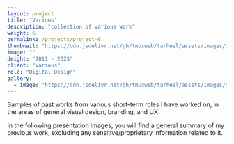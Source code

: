 ```yaml
---
layout: project
title: "Various"
description: "collection of various work"
weight: 6
permalink: /projects/project-6
thumbnail: "https://cdn.jsdelivr.net/gh/tmuxweb/tarheel/assets/images/gen/projects/project-6-1-thumbnail.jpg"
image: ""
deight: "2011 - 2023"
client: "Various"
role: "Digital Design"
gallery:
  - image: "https://cdn.jsdelivr.net/gh/tmuxweb/tarheel/assets/images/gen/projects/project6.png"
---
```


Samples of past works from various short-term roles I have worked on, in the areas of general visual design, branding, and UX.

In the following presentation images, you will find a general summary of my previous work, excluding any sensitive/proprietary information related to it.